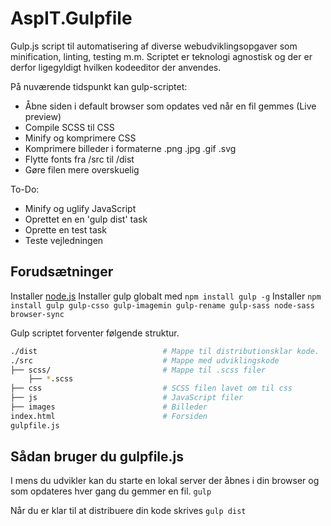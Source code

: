 # AspIT.Gulpfile
Gulp.js script til automatisering af diverse webudviklingsopgaver som minification, linting, testing m.m. Scriptet er teknologi agnostisk og der er derfor ligegyldigt hvilken kodeeditor der anvendes. 

På nuværende tidspunkt kan gulp-scriptet:
* Åbne siden i default browser som opdates ved når en fil gemmes (Live preview)
* Compile SCSS til CSS
* Minify og komprimere CSS
* Komprimere billeder i formaterne .png .jpg .gif .svg
* Flytte fonts fra /src til /dist
* Gøre filen mere overskuelig

To-Do:
* Minify og uglify JavaScript
* Oprettet en en 'gulp dist' task
* Oprette en test task
* Teste vejledningen

## Forudsætninger
Installer [node.js](https://nodejs.org/en/)
Installer gulp globalt med `npm install gulp -g`
Installer `npm install gulp gulp-csso gulp-imagemin gulp-rename gulp-sass node-sass browser-sync`

Gulp scriptet forventer følgende struktur.
```bash
./dist                            # Mappe til distributionsklar kode.
./src                             # Mappe med udviklingskode
├── scss/                         # Mappe til .scss filer
    ├── *.scss                    
├── css                           # SCSS filen lavet om til css
├── js                            # JavaScript filer
├── images                        # Billeder
index.html                        # Forsiden
gulpfile.js             
```

## Sådan bruger du gulpfile.js
I mens du udvikler kan du starte en lokal server der åbnes i din browser og som opdateres hver gang du gemmer en fil.
`gulp`

Når du er klar til at distribuere din kode skrives
`gulp dist`
